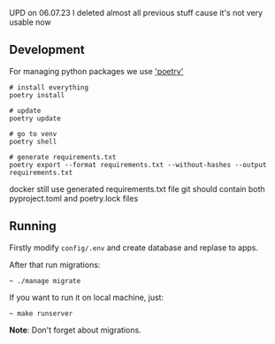 UPD on 06.07.23
I deleted almost all previous stuff cause it's not very usable now

## Development

For managing python packages we use ['poetry'](https://python-poetry.org/docs/)

```
# install everything
poetry install

# update 
poetry update

# go to venv
poetry shell

# generate requirements.txt
poetry export --format requirements.txt --without-hashes --output requirements.txt
```

docker still use generated requirements.txt file
git should contain both pyproject.toml and poetry.lock files 

## Running

Firstly modify `config/.env` and create database and replase to apps.


After that run migrations:

```
~ ./manage migrate
```

If you want to run it on local machine, just:

```
~ make runserver
```

**Note**: Don't forget about migrations.

